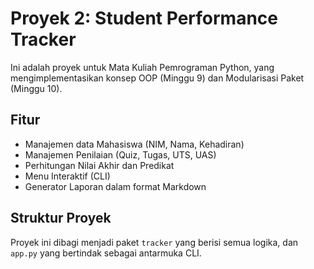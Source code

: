 # Proyek 2: Student Performance Tracker

Ini adalah proyek untuk Mata Kuliah Pemrograman Python, yang mengimplementasikan
konsep OOP (Minggu 9) dan Modularisasi Paket (Minggu 10).

## Fitur

* Manajemen data Mahasiswa (NIM, Nama, Kehadiran)
* Manajemen Penilaian (Quiz, Tugas, UTS, UAS)
* Perhitungan Nilai Akhir dan Predikat
* Menu Interaktif (CLI)
* Generator Laporan dalam format Markdown

## Struktur Proyek

Proyek ini dibagi menjadi paket `tracker` yang berisi semua logika,
dan `app.py` yang bertindak sebagai antarmuka CLI.